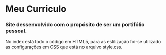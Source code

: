 # Meu Curriculo
### Site dessenvolvido com o propósito de ser um portifólio pessoal.

No index está todo o código em HTML5, para as estilização foi-se utilizado as configurações em CSS que está no arquivo style.css.
